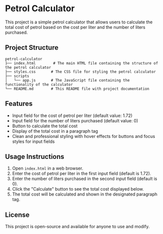 # Petrol Calculator

This project is a simple petrol calculator that allows users to calculate the total cost of petrol based on the cost per liter and the number of liters purchased.

## Project Structure

```
petrol-calculator
├── index.html        # The main HTML file containing the structure of the petrol calculator
├── styles.css       # The CSS file for styling the petrol calculator
├── scripts
│   └── app.js       # The JavaScript file containing the functionality of the calculator
└── README.md        # This README file with project documentation
```

## Features

- Input field for the cost of petrol per liter (default value: 1.72)
- Input field for the number of liters purchased (default value: 0)
- Button to calculate the total cost
- Display of the total cost in a paragraph tag
- Clean and professional styling with hover effects for buttons and focus styles for input fields

## Usage Instructions

1. Open `index.html` in a web browser.
2. Enter the cost of petrol per liter in the first input field (default is 1.72).
3. Enter the number of liters purchased in the second input field (default is 0).
4. Click the "Calculate" button to see the total cost displayed below.
5. The total cost will be calculated and shown in the designated paragraph tag.

## License

This project is open-source and available for anyone to use and modify.